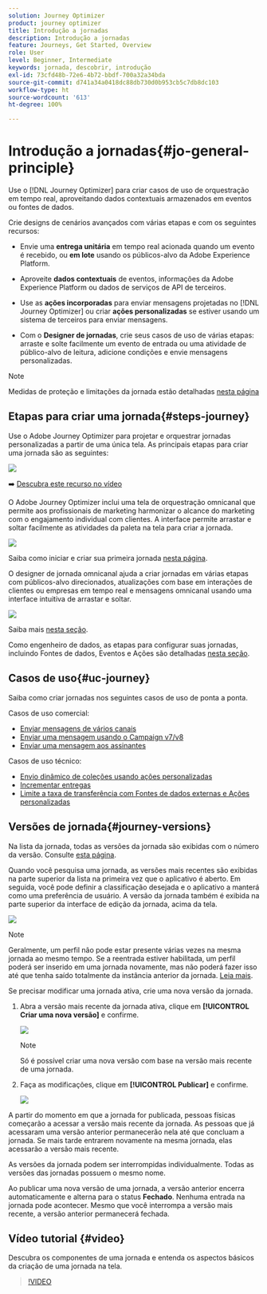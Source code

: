 ```yaml
---
solution: Journey Optimizer
product: journey optimizer
title: Introdução a jornadas
description: Introdução a jornadas
feature: Journeys, Get Started, Overview
role: User
level: Beginner, Intermediate
keywords: jornada, descobrir, introdução
exl-id: 73cfd48b-72e6-4b72-bbdf-700a32a34bda
source-git-commit: d741a34a0418dc88db730d0b953cb5c7db8dc103
workflow-type: ht
source-wordcount: '613'
ht-degree: 100%

---
```



# Introdução a jornadas{#jo-general-principle}

Use o [!DNL Journey Optimizer] para criar casos de uso de orquestração em tempo real, aproveitando dados contextuais armazenados em eventos ou fontes de dados.

Crie designs de cenários avançados com várias etapas e com os seguintes recursos:

* Envie uma **entrega unitária** em tempo real acionada quando um evento é recebido, ou **em lote** usando os públicos-alvo da Adobe Experience Platform.

* Aproveite **dados contextuais** de eventos, informações da Adobe Experience Platform ou dados de serviços de API de terceiros.

* Use as **ações incorporadas** para enviar mensagens projetadas no [!DNL Journey Optimizer] ou criar **ações personalizadas** se estiver usando um sistema de terceiros para enviar mensagens.

* Com o **Designer de jornadas**, crie seus casos de uso de várias etapas: arraste e solte facilmente um evento de entrada ou uma atividade de público-alvo de leitura, adicione condições e envie mensagens personalizadas.

>[!NOTE]
>
>Medidas de proteção e limitações da jornada estão detalhadas [nesta página](../start/guardrails.md)

## Etapas para criar uma jornada{#steps-journey}

Use o Adobe Journey Optimizer para projetar e orquestrar jornadas personalizadas a partir de uma única tela. As principais etapas para criar uma jornada são as seguintes:

![](assets/journey-creation-process.png)

➡️ [Descubra este recurso no vídeo](#video)

O Adobe Journey Optimizer inclui uma tela de orquestração omnicanal que permite aos profissionais de marketing harmonizar o alcance do marketing com o engajamento individual com clientes. A interface permite arrastar e soltar facilmente as atividades da paleta na tela para criar a jornada.

![](assets/interface-journeys.png)

Saiba como iniciar e criar sua primeira jornada [nesta página](journey-gs.md).

O designer de jornada omnicanal ajuda a criar jornadas em várias etapas com públicos-alvo direcionados, atualizações com base em interações de clientes ou empresas em tempo real e mensagens omnicanal usando uma interface intuitiva de arrastar e soltar.

![](assets/journey38.png)

Saiba mais [nesta seção](using-the-journey-designer.md).

Como engenheiro de dados, as etapas para configurar suas jornadas, incluindo Fontes de dados, Eventos e Ações são detalhadas [nesta seção](../configuration/about-data-sources-events-actions.md).


## Casos de uso{#uc-journey}

Saiba como criar jornadas nos seguintes casos de uso de ponta a ponta.

Casos de uso comercial:

* [Enviar mensagens de vários canais](journeys-uc.md)
* [Enviar uma mensagem usando o Campaign v7/v8](ajo-ac.md)
* [Enviar uma mensagem aos assinantes](message-to-subscribers-uc.md)

Casos de uso técnico:

* [Envio dinâmico de coleções usando ações personalizadas](collections.md)
* [Incrementar entregas](ramp-up-deliveries-uc.md)
* [Limite a taxa de transferência com Fontes de dados externas e Ações personalizadas](limit-throughput.md)

## Versões de jornada{#journey-versions}

Na lista da jornada, todas as versões da jornada são exibidas com o número da versão. Consulte [esta página](../building-journeys/using-the-journey-designer.md).

Quando você pesquisa uma jornada, as versões mais recentes são exibidas na parte superior da lista na primeira vez que o aplicativo é aberto. Em seguida, você pode definir a classificação desejada e o aplicativo a manterá como uma preferência de usuário. A versão da jornada também é exibida na parte superior da interface de edição da jornada, acima da tela.

![](assets/journeyversions1.png)

>[!NOTE]
>
>Geralmente, um perfil não pode estar presente várias vezes na mesma jornada ao mesmo tempo. Se a reentrada estiver habilitada, um perfil poderá ser inserido em uma jornada novamente, mas não poderá fazer isso até que tenha saído totalmente da instância anterior da jornada. [Leia mais](end-journey.md).

Se precisar modificar uma jornada ativa, crie uma nova versão da jornada.

1. Abra a versão mais recente da jornada ativa, clique em **[!UICONTROL Criar uma nova versão]** e confirme.

   ![](assets/journeyversions2.png)

   >[!NOTE]
   >
   >Só é possível criar uma nova versão com base na versão mais recente de uma jornada.

1. Faça as modificações, clique em **[!UICONTROL Publicar]** e confirme.

   ![](assets/journeyversions3.png)

A partir do momento em que a jornada for publicada, pessoas físicas começarão a acessar a versão mais recente da jornada. As pessoas que já acessaram uma versão anterior permanecerão nela até que concluam a jornada. Se mais tarde entrarem novamente na mesma jornada, elas acessarão a versão mais recente.

As versões da jornada podem ser interrompidas individualmente. Todas as versões das jornadas possuem o mesmo nome.

Ao publicar uma nova versão de uma jornada, a versão anterior encerra automaticamente e alterna para o status **Fechado**. Nenhuma entrada na jornada pode acontecer. Mesmo que você interrompa a versão mais recente, a versão anterior permanecerá fechada.

## Vídeo tutorial {#video}

Descubra os componentes de uma jornada e entenda os aspectos básicos da criação de uma jornada na tela.

>[!VIDEO](https://video.tv.adobe.com/v/3424996?quality=12)
